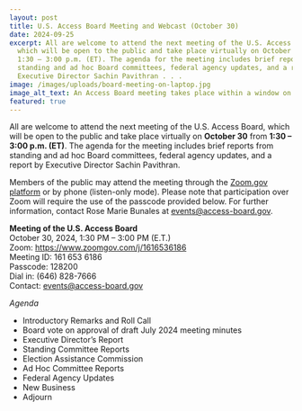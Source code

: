 ```yaml
---
layout: post
title: U.S. Access Board Meeting and Webcast (October 30)
date: 2024-09-25
excerpt: All are welcome to attend the next meeting of the U.S. Access Board,
  which will be open to the public and take place virtually on October 30 from
  1:30 – 3:00 p.m. (ET). The agenda for the meeting includes brief reports from
  standing and ad hoc Board committees, federal agency updates, and a report by
  Executive Director Sachin Pavithran . . .
image: /images/uploads/board-meeting-on-laptop.jpg
image_alt_text: An Access Board meeting takes place within a window on the screen of a laptop.
featured: true
---
```

All are welcome to attend the next meeting of the U.S. Access Board, which will be open to the public and take place virtually on **October 30** from **1:30 – 3:00 p.m. (ET)**. The agenda for the meeting includes brief reports from standing and ad hoc Board committees, federal agency updates, and a report by Executive Director Sachin Pavithran.

Members of the public may attend the meeting through the [Zoom.gov platform](https://www.zoomgov.com/j/1616536186) or by phone (listen-only mode). Please note that participation over Zoom will require the use of the passcode provided below. For further information, contact Rose Marie Bunales at [events@access-board.gov](mailto:events@access-board.gov).

**Meeting of the U.S. Access Board**\
October 30, 2024, 1:30 PM – 3:00 PM (E.T.)\
Zoom: <https://www.zoomgov.com/j/1616536186>\
Meeting ID: 161 653 6186\
Passcode: 128200\
Dial in: (646) 828-7666\
Contact: [events@access-board.gov](mailto:events@access-board.gov)

*Agenda*

* Introductory Remarks and Roll Call
* Board vote on approval of draft July 2024 meeting minutes
* Executive Director’s Report
* Standing Committee Reports
* Election Assistance Commission
* Ad Hoc Committee Reports
* Federal Agency Updates
* New Business
* Adjourn